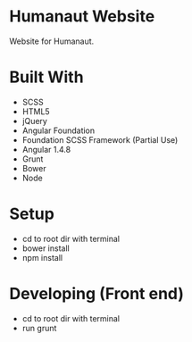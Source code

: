 # Humanaut Website
Website for Humanaut. 

# Built With
- SCSS
- HTML5
- jQuery
- Angular Foundation
- Foundation SCSS Framework (Partial Use)
- Angular 1.4.8
- Grunt
- Bower
- Node


# Setup
- cd to root dir with terminal
- bower install
- npm install

# Developing (Front end)
- cd to root dir with terminal
- run grunt

<!-- 
# Running the Server

First, make sure there is a file located at server/.env which contains the following
```
ADMIN_PASS=testing
DB_USER=nomva
DB_NAME=nomva
DB_PASS=n0mv@1415839218324915248521
UPLOAD_DIR=/var/www/html/uploads
```

Note, this DB_PASS word will change in production

second, run the server using the following command

`sudo env $(cat .env) nodemon server.js`

# Deploying the Client
1. `cd client`
2. `grunt publish`
3. `scp -r -i ~/Desktop/nomva.pem dist/* centos@52.33.157.27:/home/centos/www`
4. `ssh -i ~/Desktop/nomva.pem centos@52.33.157.27`
5. `sudo su -`
6. `yes | cp -R /home/centos/www/* /var/www/html`

# Deploying the CMS
1. `cd cms`
2. `grunt build`
3. `scp -r -i ~/Desktop/nomva.pem dist/* centos@52.33.157.27:/home/centos/cms`
4. `ssh -i ~/Desktop/nomva.pem centos@52.33.157.27`
5. `sudo su -`
6. `yes | cp -R /home/centos/cms/* /var/www/html/cms`

# Deploying the Server
1. `cd server`
2. `scp -r -i ~/Desktop/nomva.pem * centos@52.33.157.27:/home/centos/server`
4. `ssh -i ~/Desktop/nomva.pem centos@52.33.157.27`
5. `sudo su -`
6. `cd /home/centos/server/src`
7. `pm2 delete server`
8. `pm2 start server.js`
 -->